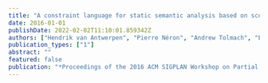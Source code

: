 ```yaml
---
title: "A constraint language for static semantic analysis based on scope graphs"
date: 2016-01-01
publishDate: 2022-02-02T11:10:01.859342Z
authors: ["Hendrik van Antwerpen", "Pierre Néron", "Andrew Tolmach", "Eelco Visser", "Guido Wachsmuth"]
publication_types: ["1"]
abstract: ""
featured: false
publication: "*Proceedings of the 2016 ACM SIGPLAN Workshop on Partial Evaluation and Program Manipulation*"
---
```


